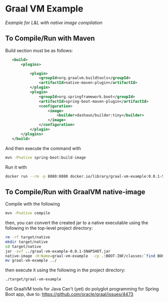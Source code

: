 # Graal VM Example
_Example for L&L with native image compilation_

## To Compile/Run with Maven
 Build section must be as follows:
 ``` xml
 	<build>
		<plugins>

			<plugin>
				<groupId>org.graalvm.buildtools</groupId>
				<artifactId>native-maven-plugin</artifactId>
			</plugin>
			<plugin>
				<groupId>org.springframework.boot</groupId>
				<artifactId>spring-boot-maven-plugin</artifactId>
				<configuration>
					<image>
						<builder>dashaun/builder:tiny</builder>
					</image>
				</configuration>
			</plugin>
		</plugins>
	</build>
 ```
And then execute the command with
``` bash
mvn -Pnative spring-boot:build-image
```

Run it with
```bash
docker run --rm -p 8080:8080 docker.io/library/graal-vm-example:0.0.1-SNAPSHOT
```

## To Compile/Run with GraalVM native-image

Compile with the following
``` bash
mvn -Pnative compile 
```

then, you can convert the created jar to a native executable using the following in the top-level project directory:
``` bash
rm -rf target/native
mkdir target/native
cd target/native
jar -xvf ../graal-vm-example-0.0.1-SNAPSHOT.jar
native-image -H:Name=graal-vm-example  -cp .:BOOT-INF/classes:`find BOOT-INF/lib | tr '\n' ':'`
mv graal-vm-example ../
```

then execute it using the following in the project directory:
```bash
./target/graal-vm-example
```

Get GraalVM tools for Java
Can't (yet) do polyglot programming for Spring Boot app, due to:
https://github.com/oracle/graal/issues/4473